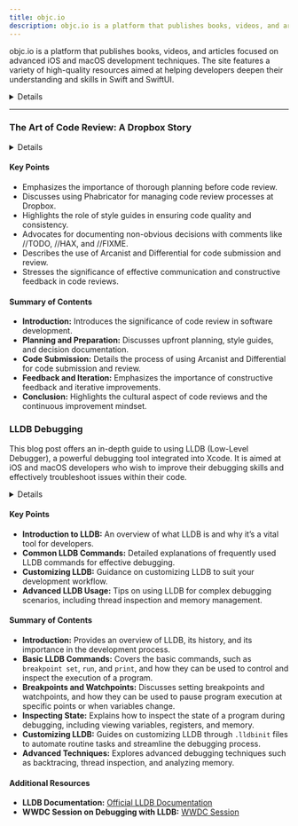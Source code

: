 ```yaml
---
title: objc.io
description: objc.io is a platform that publishes books, videos, and articles focused on advanced iOS and macOS development techniques. The site features a variety of high-quality resources aimed at helping developers deepen their understanding and skills in Swift and SwiftUI.
---
```


objc.io is a platform that publishes books, videos, and articles focused on advanced iOS and macOS development techniques. The site features a variety of high-quality resources aimed at helping developers deepen their understanding and skills in Swift and SwiftUI.

<details>
**URL:** https://www.objc.io/

**Authors:** `objc.io Team`

**Complexity Levels:**
   - **Beginner:** 20%
   - **Intermediate:** 40%
   - **Advanced:** 40%

**Frequency of Posting:** Weekly

**Types of Content:**
   - **Tutorials:** 40% (Step-by-step guides and practical examples)
   - **Articles:** 30% (In-depth articles and best practices)
   - **Books:** 20% (Comprehensive guides and references)
   - **Videos:** 10% (High-quality video tutorials and discussions)

**Additional Features:**
   - **Newsletter:** Available for regular updates and news.
   - **Books and Bundles:** In-depth guides on iOS and macOS development.
   - **Workshops:** Hands-on workshops for immersive learning experiences.
</details>

<LinkCard title="Visit objc.io" href="https://www.objc.io/" />

---

### The Art of Code Review: A Dropbox Story

<details>

**URL:** https://www.objc.io/issues/22-scale/dropbox/

**Published:** March 2015  

**Author:** [Ashley Nelson-Hornstein](https://twitter.com/ashleynh)

**Tags:**  
`code review`, `iOS development`, `engineering culture`, `Phabricator`

</details>

#### Key Points
- Emphasizes the importance of thorough planning before code review.
- Discusses using Phabricator for managing code review processes at Dropbox.
- Highlights the role of style guides in ensuring code quality and consistency.
- Advocates for documenting non-obvious decisions with comments like //TODO, //HAX, and //FIXME.
- Describes the use of Arcanist and Differential for code submission and review.
- Stresses the significance of effective communication and constructive feedback in code reviews.

#### Summary of Contents
- **Introduction:** Introduces the significance of code review in software development.
- **Planning and Preparation:** Discusses upfront planning, style guides, and decision documentation.
- **Code Submission:** Details the process of using Arcanist and Differential for code submission and review.
- **Feedback and Iteration:** Emphasizes the importance of constructive feedback and iterative improvements.
- **Conclusion:** Highlights the cultural aspect of code reviews and the continuous improvement mindset.

<LinkCard title="Read Full Article" href="https://www.objc.io/issues/22-scale/dropbox/" />


### LLDB Debugging
This blog post offers an in-depth guide to using LLDB (Low-Level Debugger), a powerful debugging tool integrated into Xcode. It is aimed at iOS and macOS developers who wish to improve their debugging skills and effectively troubleshoot issues within their code.

<details>
**URL:** https://www.objc.io/issues/19-debugging/lldb-debugging/

**Published:** August 2015  
**Authors:** `Ole Begemann`

**Tags:**  
`LLDB`, `Debugging`, `Xcode`, `iOS`, `macOS`, `Objective-C`
</details>

#### Key Points
- **Introduction to LLDB:** An overview of what LLDB is and why it’s a vital tool for developers.
- **Common LLDB Commands:** Detailed explanations of frequently used LLDB commands for effective debugging.
- **Customizing LLDB:** Guidance on customizing LLDB to suit your development workflow.
- **Advanced LLDB Usage:** Tips on using LLDB for complex debugging scenarios, including thread inspection and memory management.

#### Summary of Contents
- **Introduction:** Provides an overview of LLDB, its history, and its importance in the development process.
- **Basic LLDB Commands:** Covers the basic commands, such as `breakpoint set`, `run`, and `print`, and how they can be used to control and inspect the execution of a program.
- **Breakpoints and Watchpoints:** Discusses setting breakpoints and watchpoints, and how they can be used to pause program execution at specific points or when variables change.
- **Inspecting State:** Explains how to inspect the state of a program during debugging, including viewing variables, registers, and memory.
- **Customizing LLDB:** Guides on customizing LLDB through `.lldbinit` files to automate routine tasks and streamline the debugging process.
- **Advanced Techniques:** Explores advanced debugging techniques such as backtracing, thread inspection, and analyzing memory.

#### Additional Resources
- **LLDB Documentation:** [Official LLDB Documentation](https://lldb.llvm.org/)
- **WWDC Session on Debugging with LLDB:** [WWDC Session](https://developer.apple.com/videos/play/wwdc2016/410/)

<LinkCard title="Read Full Blog Post" href="https://www.objc.io/issues/19-debugging/lldb-debugging/" />
